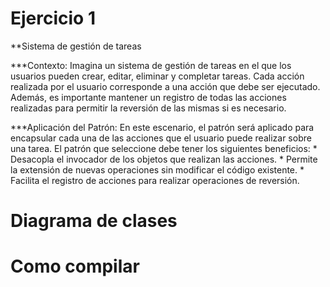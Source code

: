# Ejercicio 1
**Sistema de gestión de tareas

***Contexto:
	Imagina un sistema de gestión de tareas en el que los usuarios pueden crear, editar, eliminar y completar tareas. Cada acción realizada por el usuario corresponde a una acción que debe ser ejecutado. Además, es importante mantener un registro de todas las acciones realizadas para permitir la reversión de las mismas si es necesario.

***Aplicación del Patrón:
	En este escenario, el patrón será aplicado para encapsular cada una de las acciones que el usuario puede realizar sobre una tarea.
	El patrón que seleccione debe tener los siguientes beneficios:
	* Desacopla el invocador de los objetos que realizan las acciones.
	* Permite la extensión de nuevas operaciones sin modificar el código existente.
	* Facilita el registro de acciones para realizar operaciones de reversión.

# Diagrama de clases

# Como compilar
